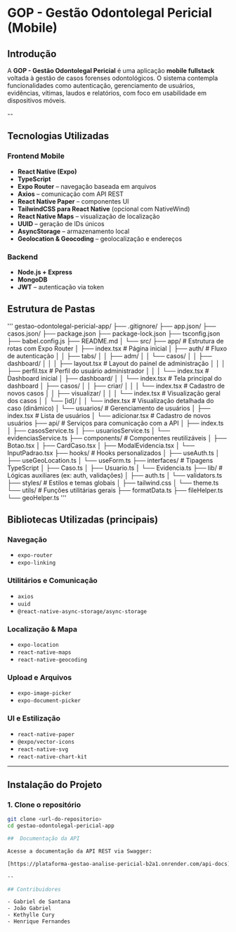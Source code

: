 # GOP - Gestão Odontolegal Pericial (Mobile)

## Introdução  
A **GOP - Gestão Odontolegal Pericial** é uma aplicação **mobile fullstack** voltada à gestão de casos forenses odontológicos. O sistema contempla funcionalidades como autenticação, gerenciamento de usuários, evidências, vítimas, laudos e relatórios, com foco em usabilidade em dispositivos móveis.

--

## Tecnologias Utilizadas

### Frontend Mobile

- **React Native (Expo)**
- **TypeScript**
- **Expo Router** – navegação baseada em arquivos
- **Axios** – comunicação com API REST
- **React Native Paper** – componentes UI
- **TailwindCSS para React Native** (opcional com NativeWind)
- **React Native Maps** – visualização de localização
- **UUID** – geração de IDs únicos
- **AsyncStorage** – armazenamento local
- **Geolocation & Geocoding** – geolocalização e endereços

### Backend

- **Node.js + Express**
- **MongoDB**
- **JWT** – autenticação via token

## Estrutura de Pastas
'''
gestao-odontolegal-pericial-app/
├── .gitignore/
├── app.json/
├── casos.json/
├── package.json
├── package-lock.json
├── tsconfig.json
├── babel.config.js
├── README.md
│
└── src/
├── app/ # Estrutura de rotas com Expo Router
│ ├── index.tsx # Página inicial
│ ├── auth/ # Fluxo de autenticação
│ │ ├── tabs/
│ │ ├── adm/
│ │ └── casos/
│ │ ├── dashboard/
│ │ │ ├── layout.tsx # Layout do painel de administração
│ │ │ ├── perfil.tsx # Perfil do usuário administrador
│ │ │ └── index.tsx # Dashboard inicial
│ ├── dashboard/
│ │ └── index.tsx # Tela principal do dashboard
│ ├── casos/
│ │ ├── criar/
│ │ │ └── index.tsx # Cadastro de novos casos
│ │ ├── visualizar/
│ │ │ └── index.tsx # Visualização geral dos casos
│ │ └── [id]/
│ │ └── index.tsx # Visualização detalhada do caso (dinâmico)
│ └── usuarios/ # Gerenciamento de usuários
│ ├── index.tsx # Lista de usuários
│ └── adicionar.tsx # Cadastro de novos usuários
├── api/ # Serviços para comunicação com a API
│ ├── index.ts
│ ├── casosService.ts
│ ├── usuariosService.ts
│ └── evidenciasService.ts
├── components/ # Componentes reutilizáveis
│ ├── Botao.tsx
│ ├── CardCaso.tsx
│ ├── ModalEvidencia.tsx
│ └── InputPadrao.tsx
├── hooks/ # Hooks personalizados
│ ├── useAuth.ts
│ ├── useGeoLocation.ts
│ └── useForm.ts
├── interfaces/ # Tipagens TypeScript
│ ├── Caso.ts
│ ├── Usuario.ts
│ └── Evidencia.ts
├── lib/ # Lógicas auxiliares (ex: auth, validações)
│ ├── auth.ts
│ └── validators.ts
├── styles/ # Estilos e temas globais
│ ├── tailwind.css
│ └── theme.ts
└── utils/ # Funções utilitárias gerais
├── formatData.ts
├── fileHelper.ts
└── geoHelper.ts
'''

## Bibliotecas Utilizadas (principais)

### Navegação
- `expo-router`
- `expo-linking`

### Utilitários e Comunicação
- `axios`
- `uuid`
- `@react-native-async-storage/async-storage`

### Localização & Mapa
- `expo-location`
- `react-native-maps`
- `react-native-geocoding`

### Upload e Arquivos
- `expo-image-picker`
- `expo-document-picker`

### UI e Estilização
- `react-native-paper`
- `@expo/vector-icons`
- `react-native-svg`
- `react-native-chart-kit`

---

## Instalação do Projeto

### 1. Clone o repositório

```bash
git clone <url-do-repositorio>
cd gestao-odontolegal-pericial-app

##  Documentação da API

Acesse a documentação da API REST via Swagger:

[https://plataforma-gestao-analise-pericial-b2a1.onrender.com/api-docs](https://plataforma-gestao-analise-pericial-b2a1.onrender.com/api-docs)

--

## Contribuidores

- Gabriel de Santana  
- João Gabriel
- Kethylle Cury  
- Henrique Fernandes  



